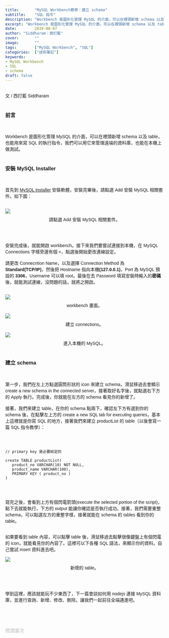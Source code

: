 ```yaml
---
title:       "MySQL Workbench教學：建立 schema"
subtitle:    "SQL 指令"
description: "Workbench 是圖形化管理 MySQL 的介面，可以在裡頭新增 schema 以及 table，也能用來寫 SQL 的執行指令，我們可以用它來管理遠端的資料庫，也能在本機上做測試......"
excerpt: "Workbench 是圖形化管理 MySQL 的介面，可以在裡頭新增 schema 以及 table，也能用來寫 SQL 的執行指令，我們可以用它來管理遠端的資料庫，也能在本機上做測試......"
date:        2019-08-07
author: "Siddharam｜西打藍"
cover:       ""
image:       ""
tags:        ["MySQL Workbench", "SQL"]
categories:  ["技術筆記"]
keywords:
- MySQL Workbench
- SQL
- schema
draft: false
---
```


<article style="font-family: 'Noto Sans TC', '微軟正黑體', sans-serif; font-weight: 300;">

<br>文 / 西打藍 Siddharam<br><br>

<h3 class="article-h1-color">前言</h3><br>

Workbench 是圖形化管理 MySQL 的介面，可以在裡頭新增 schema 以及 table，也能用來寫 SQL 的執行指令，我們可以用它來管理遠端的資料庫，也能在本機上做測試。<br><br>


<h3 class="article-h1-color">安裝 MySQL Installer</h3><br>

首先到 <a href="https://dev.mysql.com/downloads/installer/">MySQL Installer</a> 安裝軟體，安裝完畢後，請點選 Add 安裝 MySQL 相關套件。如下圖：<br><br>

<img style="margin-bottom:8px;" src="https://frontenter.files.wordpress.com/2019/08/w1.png"/>
<div style="text-align:center">請點選 Add 安裝 MySQL 相關套件。</div><br><br><br>

安裝完成後，就能開啟 workbench。接下來我們要嘗試連接到本機，在 MySQL Connections 字樣旁邊有個 +，點選後開始更改連線設定。<br><br>
請更改 Connecntion Name，以及選擇 Connection Method 為 <b>Standard(TCP/IP)</b>，然後把 Hostname 指向本機<b>(127.0.0.1)</b>，Port 為 MySQL 預設的 <b>3306</b>，Username 可以填 root，最後在去 Password 填寫安裝時輸入的<b>密碼</b>後，就能測試連線，沒問題的話，就將之開啟。<br><br>

<img style="margin-bottom:8px;" src="https://frontenter.files.wordpress.com/2019/08/w6.jpg"/>
<div style="text-align:center">workbench 畫面。</div><br>


<img style="margin-bottom:8px;" src="https://frontenter.files.wordpress.com/2019/08/w3-1.png"/>
<div style="text-align:center">建立 connections。</div><br>

<img style="margin-bottom:8px;" src="https://frontenter.files.wordpress.com/2019/08/w4.png"/>
<div style="text-align:center">進入本機的 MySQL。</div><br>

<h3 class="article-h1-color">建立 schema</h3><br>

第一步，我們在左上方點選圓筒形狀的 icon 來建立 schema，滑鼠移過去會顯示 create a new schema in the connected server，接著取好名字後，就點選右下方的 Apply 執行。完成後，你就能在左方的 schema 看見你的新增了。<br><br>
接著，我們來建立 table，在你的 schema 點兩下，確認左下方有選到你的 schema 後，在點擊左上方的 create a new SQL tab for executing queries，基本上這裡就是你寫 SQL 的地方，接著我們來建立 productList 的 table（以後會寫一篇 SQL 指令教學）：<br><br>

<pre><code>

// primary key 是必要給定的

create TABLE productList(
   product_no VARCHAR(10) NOT NULL,   
   product_name VARCHAR(100),
   PRIMARY KEY ( product_no )
)

</code></pre><br>

寫完之後，會看到上方有個閃電箭頭(execute the selected  portion of the script)，點下去就能執行，下方的 output 能讓你確認是否執行成功。接著，我們需要重整 schema，可以點選左方的重整字樣，接著就能在 schema 的 tables 看到你的 table。<br><br>

如果要看到 table 內容，可以點擊 table 後，滑鼠移過去點擊很像鍵盤上有個閃電的 icon，就能看見你的內容了。這裡可以下各種 SQL 語法，來顯示你的資料。自己嘗試 insert 資料進去吧。

<img style="margin-bottom:8px;" src="https://frontenter.files.wordpress.com/2019/08/w5.png"/>
<div style="text-align:center">新增的 table。</div><br><br><br>

學到這裡，應該就能玩不少東西了，下一篇會談如何用 nodejs 連接 MySQL 資料庫，並進行查詢、新增、修改、刪除。讓我們一起前往全端邁進吧。



<br><br><br>

</article>

<div style="color: #bfbfbf; font-size: 15px;" id="busuanzi_container_page_pv">
  閱讀量<span id="busuanzi_value_page_pv"></span>次
</div>

<script src="../../js/post.js"></script>